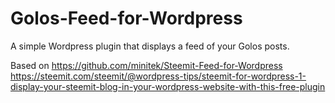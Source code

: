 # Golos-Feed-for-Wordpress
A simple Wordpress plugin that displays a feed of your Golos posts.

Based on https://github.com/minitek/Steemit-Feed-for-Wordpress
https://steemit.com/steemit/@wordpress-tips/steemit-for-wordpress-1-display-your-steemit-blog-in-your-wordpress-website-with-this-free-plugin

